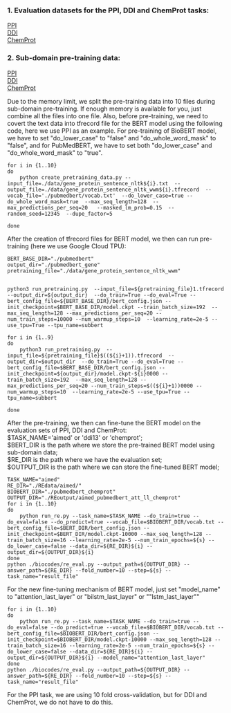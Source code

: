 ### 1. Evaluation datasets for the PPI, DDI and ChemProt tasks: 
[PPI](https://drive.google.com/file/d/1dn2yDKj7-3SsyKQ5Zm_5sTlLxTCfqQpy/view?usp=sharing)\
[DDI](https://drive.google.com/file/d/1EEtN1LMI-W4iqtsXVfc64v5PsoAEmJad/view?usp=sharing)\
[ChemProt](https://drive.google.com/file/d/1XSieVU673Ey52xSV16pZ7a_8fqBJFd6k/view?usp=sharing)

### 2. Sub-domain pre-training data: 
[PPI](https://drive.google.com/file/d/1wto7L-SD7yzLvmKpWD2RcPwevFXr3IZ7/view?usp=sharing)\
[DDI](https://drive.google.com/file/d/1f03yS_hTY5-lGR4N9siDYjalAeZrler8/view?usp=sharing)\
[ChemProt](https://drive.google.com/file/d/1KitpphP5B9wKN01NoiKg65z11vckeoka/view?usp=sharing)

Due to the memory limit, we split the pre-training data into 10 files during sub-domain pre-training. If enough memory is available for you, just combine all the files into one file. Also, before pre-training, we need to covert the text data into tfrecord file for the BERT model using the following code, here we use PPI as an example. For pre-training of BioBERT model, we have to set "do_lower_case" to "false" and "do_whole_word_mask" to "false", and for PubMedBERT,  we have to set both "do_lower_case" and "do_whole_word_mask" to "true".

```
for i in {1..10}
do
	python create_pretraining_data.py --input_file=./data/gene_protein_sentence_nltk${i}.txt  --output_file=./data/gene_protein_sentence_nltk_wwm${i}.tfrecord  --vocab_file='./pubmedbert/vocab.txt'  --do_lower_case=true --do_whole_word_mask=true  --max_seq_length=128  --max_predictions_per_seq=20   --masked_lm_prob=0.15  --random_seed=12345  --dupe_factor=5

done

```
After the creation of tfrecord files for BERT model, we then can run pre-training (here we use Google Cloud TPU): 
```
BERT_BASE_DIR="./pubmedbert"
output_dir="./pubmedbert_gene"
pretraining_file="./data/gene_protein_sentence_nltk_wwm"


python3 run_pretraining.py  --input_file=${pretraining_file}1.tfrecord  --output_dir=${output_dir}  --do_train=True --do_eval=True --bert_config_file=${BERT_BASE_DIR}/bert_config.json --init_checkpoint=$BERT_BASE_DIR/model.ckpt --train_batch_size=192  --max_seq_length=128 --max_predictions_per_seq=20 --num_train_steps=10000 --num_warmup_steps=10  --learning_rate=2e-5 --use_tpu=True --tpu_name=subbert

for i in {1..9}
do
	python3 run_pretraining.py  --input_file=${pretraining_file}$((${i}+1)).tfrecord  --output_dir=$output_dir  --do_train=True --do_eval=True --bert_config_file=$BERT_BASE_DIR/bert_config.json --init_checkpoint=${output_dir}/model.ckpt-${i}0000 --train_batch_size=192  --max_seq_length=128 --max_predictions_per_seq=20 --num_train_steps=$((${i}+1))0000 --num_warmup_steps=10  --learning_rate=2e-5 --use_tpu=True --tpu_name=subbert

done
```

After the pre-training, we then can fine-tune the BERT model on the evaluation sets of PPI, DDI and ChemProt:\
$TASK_NAME='aimed' or 'ddi13' or 'chemprot';\
$BERT_DIR is the path where we store the pre-trained BERT model using sub-domain data;\
$RE_DIR is the path where we have the evaluation set;\
$OUTPUT_DIR is the path where we can store the fine-tuned BERT model;
```
TASK_NAME="aimed"
RE_DIR="./REdata/aimed/"
BIOBERT_DIR="./pubmedbert_chemprot"
OUTPUT_DIR="./REoutput/aimed_pubmedbert_att_ll_chemprot"
for i in {1..10}
do
	python run_re.py --task_name=$TASK_NAME --do_train=true --do_eval=false --do_predict=true --vocab_file=$BIOBERT_DIR/vocab.txt --bert_config_file=$BERT_DIR/bert_config.json --init_checkpoint=$BERT_DIR/model.ckpt-10000 --max_seq_length=128 --train_batch_size=16 --learning_rate=2e-5 --num_train_epochs=${s} --do_lower_case=false --data_dir=${RE_DIR}${i} --output_dir=${OUTPUT_DIR}${i} 
done
python ./biocodes/re_eval.py --output_path=${OUTPUT_DIR} --answer_path=${RE_DIR} --fold_number=10 --step=${s} --task_name="result_file"
```

For the new fine-tuning mechanism of BERT model, just set "model_name" to "attention_last_layer" or "bilstm_last_layer" or ""lstm_last_layer""
```
for i in {1..10}
do
	python run_re.py --task_name=$TASK_NAME --do_train=true --do_eval=false --do_predict=true --vocab_file=$BIOBERT_DIR/vocab.txt --bert_config_file=$BIOBERT_DIR/bert_config.json --init_checkpoint=$BIOBERT_DIR/model.ckpt-10000 --max_seq_length=128 --train_batch_size=16 --learning_rate=2e-5 --num_train_epochs=${s} --do_lower_case=false --data_dir=${RE_DIR}${i} --output_dir=${OUTPUT_DIR}${i} --model_name="attention_last_layer"
done
python ./biocodes/re_eval.py --output_path=${OUTPUT_DIR} --answer_path=${RE_DIR} --fold_number=10 --step=${s} --task_name="result_file"
```

For the PPI task, we are using 10 fold cross-validation, but for DDI and ChemProt, we do not have to do this.
